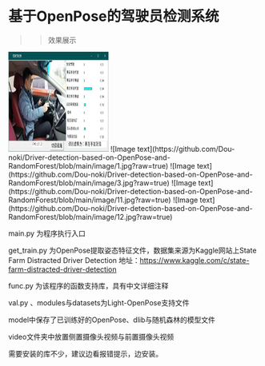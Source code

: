 # 基于OpenPose的驾驶员检测系统

>>效果展示  
<img src="https://github.com/Dou-noki/Driver-detection-based-on-OpenPose-and-RandomForest/blob/main/image/1.jpg?raw=true" width="200" height="200"/>
![Image text](https://github.com/Dou-noki/Driver-detection-based-on-OpenPose-and-RandomForest/blob/main/image/1.jpg?raw=true)
![Image text](https://github.com/Dou-noki/Driver-detection-based-on-OpenPose-and-RandomForest/blob/main/image/3.jpg?raw=true)
![Image text](https://github.com/Dou-noki/Driver-detection-based-on-OpenPose-and-RandomForest/blob/main/image/11.jpg?raw=true)
![Image text](https://github.com/Dou-noki/Driver-detection-based-on-OpenPose-and-RandomForest/blob/main/image/12.jpg?raw=true)

main.py 为程序执行入口

get_train.py 为OpenPose提取姿态特征文件，数据集来源为Kaggle网站上State Farm Distracted Driver Detection
地址：https://www.kaggle.com/c/state-farm-distracted-driver-detection

func.py 为该程序的函数支持库，具有中文详细注释

val.py 、modules与datasets为Light-OpenPose支持文件

model中保存了已训练好的OpenPose、dlib与随机森林的模型文件

video文件夹中放置侧置摄像头视频与前置摄像头视频

需要安装的库不少，建议边看报错提示，边安装。
